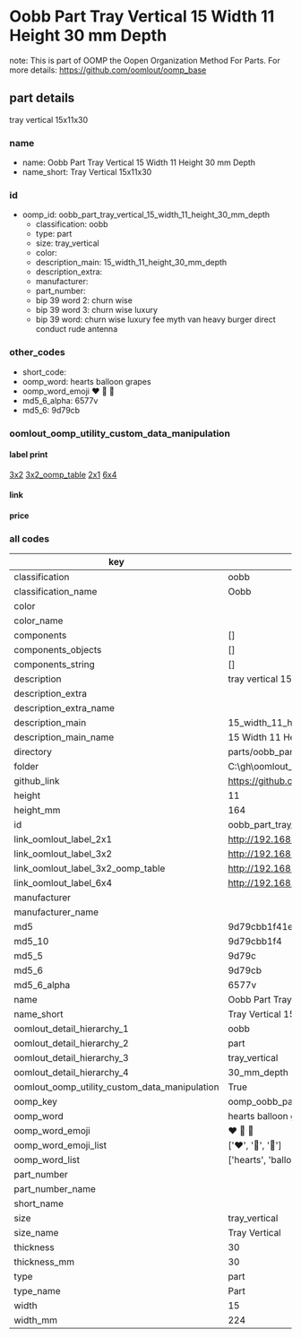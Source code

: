# Oobb Part Tray Vertical 15 Width 11 Height 30 mm Depth  

note: This is part of OOMP the Oopen Organization Method For Parts. For more details: https://github.com/oomlout/oomp_base

##  part details
  



tray vertical 15x11x30



### name
* name: Oobb Part Tray Vertical 15 Width 11 Height 30 mm Depth
* name_short: Tray Vertical 15x11x30 
### id
* oomp_id: oobb_part_tray_vertical_15_width_11_height_30_mm_depth
  * classification: oobb
  * type: part
  * size: tray_vertical
  * color: 
  * description_main: 15_width_11_height_30_mm_depth
  * description_extra: 
  * manufacturer: 
  * part_number: 
  * bip 39 word 2: churn wise
  * bip 39 word 3: churn wise luxury
  * bip 39 word: churn wise luxury fee myth van heavy burger direct conduct rude antenna

### other_codes
* short_code: 
* oomp_word: hearts balloon grapes
* oomp_word_emoji :hearts: :balloon: :grapes:
* md5_6_alpha: 6577v
* md5_6: 9d79cb






### oomlout_oomp_utility_custom_data_manipulation
#### label print
[3x2](http://192.168.1.245:1112/?label=oomp%206577v)
[3x2_oomp_table](http://192.168.1.108:1112/?label=oomp%206577v)
[2x1](http://192.168.1.242:1112/?label=oomp%206577v)
[6x4](http://192.168.1.55:1112/?label=oomp%206577v)    

#### link

                              

#### price







### all codes 
| key | value |  
| --- | --- |  
| classification | oobb |  
| classification_name | Oobb |  
| color |  |  
| color_name |  |  
| components | [] |  
| components_objects | [] |  
| components_string | [] |  
| description | tray vertical 15x11x30 |  
| description_extra |  |  
| description_extra_name |  |  
| description_main | 15_width_11_height_30_mm_depth |  
| description_main_name | 15 Width 11 Height 30 mm Depth |  
| directory | parts/oobb_part_tray_vertical_15_width_11_height_30_mm_depth |  
| folder | C:\gh\oomlout_oobb_version_4_generated_parts\parts\oobb_part_tray_vertical_15_width_11_height_30_mm_depth |  
| github_link | https://github.com/oomlout/oomlout_oomp_part_src/tree/main/parts/oobb_part_tray_vertical_15_width_11_height_30_mm_depth |  
| height | 11 |  
| height_mm | 164 |  
| id | oobb_part_tray_vertical_15_width_11_height_30_mm_depth |  
| link_oomlout_label_2x1 | http://192.168.1.242:1112/?label=oomp%206577v |  
| link_oomlout_label_3x2 | http://192.168.1.245:1112/?label=oomp%206577v |  
| link_oomlout_label_3x2_oomp_table | http://192.168.1.108:1112/?label=oomp%206577v |  
| link_oomlout_label_6x4 | http://192.168.1.55:1112/?label=oomp%206577v |  
| manufacturer |  |  
| manufacturer_name |  |  
| md5 | 9d79cbb1f41ead4fc4c945490abf1946 |  
| md5_10 | 9d79cbb1f4 |  
| md5_5 | 9d79c |  
| md5_6 | 9d79cb |  
| md5_6_alpha | 6577v |  
| name | Oobb Part Tray Vertical 15 Width 11 Height 30 mm Depth |  
| name_short | Tray Vertical 15x11x30  |  
| oomlout_detail_hierarchy_1 | oobb |  
| oomlout_detail_hierarchy_2 | part |  
| oomlout_detail_hierarchy_3 | tray_vertical |  
| oomlout_detail_hierarchy_4 | 30_mm_depth |  
| oomlout_oomp_utility_custom_data_manipulation | True |  
| oomp_key | oomp_oobb_part_tray_vertical_15_width_11_height_30_mm_depth |  
| oomp_word | hearts balloon grapes |  
| oomp_word_emoji | :hearts: :balloon: :grapes: |  
| oomp_word_emoji_list | [':hearts:', ':balloon:', ':grapes:'] |  
| oomp_word_list | ['hearts', 'balloon', 'grapes'] |  
| part_number |  |  
| part_number_name |  |  
| short_name |  |  
| size | tray_vertical |  
| size_name | Tray Vertical |  
| thickness | 30 |  
| thickness_mm | 30 |  
| type | part |  
| type_name | Part |  
| width | 15 |  
| width_mm | 224 |  
